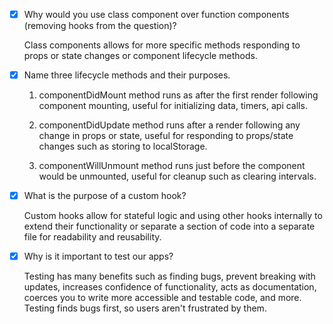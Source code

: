 - [x] Why would you use class component over function components (removing hooks from the question)?

   Class components allows for more specific methods responding to props or state changes or component lifecycle methods.

- [x] Name three lifecycle methods and their purposes.

   1. componentDidMount method runs as after the first render following component mounting, useful for initializing data, timers, api calls.

   2. componentDidUpdate method runs after a render following any change in props or state, useful for responding to props/state changes such as storing to localStorage.

   3. componentWillUnmount method runs just before the component would be unmounted, useful for cleanup such as clearing intervals.

- [x] What is the purpose of a custom hook?

   Custom hooks allow for stateful logic and using other hooks internally to extend their functionality or separate a section of code into a separate file for readability and reusability.

- [x] Why is it important to test our apps?

   Testing has many benefits such as finding bugs, prevent breaking with updates, increases confidence of functionality, acts as documentation, coerces you to write more accessible and testable code, and more. Testing finds bugs first, so users aren't frustrated by them.